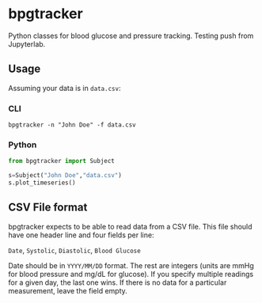 # bpgtracker

Python classes for blood glucose and pressure tracking.  Testing push from 
Jupyterlab.

## Usage

Assuming your data is in `data.csv`:

### CLI

`bpgtracker -n "John Doe" -f data.csv`

### Python

```python
from bpgtracker import Subject

s=Subject("John Doe","data.csv")
s.plot_timeseries()
```

## CSV File format

bpgtracker expects to be able to read data from a CSV file.  This file
should have one header line and four fields per line:

`Date`, `Systolic`, `Diastolic`, `Blood Glucose`

Date should be in `YYYY/MM/DD` format.  The rest are integers (units
are mmHg for blood pressure and mg/dL for glucose).  If you specify
multiple readings for a given day, the last one wins.  If there is no
data for a particular measurement, leave the field empty.


